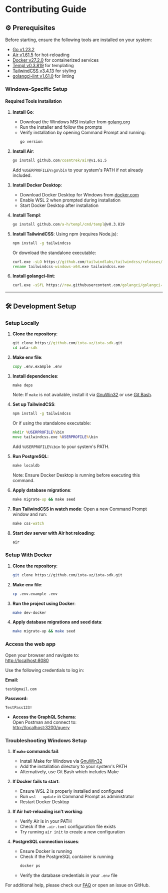 # Contributing Guide

## ⚙️ Prerequisites

Before starting, ensure the following tools are installed on your system:

- [Go v1.23.2](https://golang.org/doc/install)
- [Air v1.61.5](https://github.com/cosmtrek/air#Installation) for hot-reloading
- [Docker v27.2.0](https://docs.docker.com/get-docker/) for containerized services
- [Templ v0.3.819](https://templ.guide/) for templating
- [TailwindCSS v3.4.13](https://tailwindcss.com/docs/installation) for styling
- [golangci-lint v1.61.0](https://golangci-lint.run/welcome/install/) for linting

### Windows-Specific Setup

#### Required Tools Installation

1. **Install Go**:
   - Download the Windows MSI installer from [golang.org](https://golang.org/doc/install)
   - Run the installer and follow the prompts
   - Verify installation by opening Command Prompt and running:
     ```cmd
     go version
     ```

2. **Install Air**:
   ```cmd
   go install github.com/cosmtrek/air@v1.61.5
   ```
   Add `%USERPROFILE%\go\bin` to your system's PATH if not already included.

3. **Install Docker Desktop**:
   - Download Docker Desktop for Windows from [docker.com](https://docs.docker.com/desktop/install/windows-install/)
   - Enable WSL 2 when prompted during installation
   - Start Docker Desktop after installation

4. **Install Templ**:
   ```cmd
   go install github.com/a-h/templ/cmd/templ@v0.3.819
   ```

5. **Install TailwindCSS**:
   Using npm (requires Node.js):
   ```cmd
   npm install -g tailwindcss
   ```
   Or download the standalone executable:
   ```cmd
   curl.exe -sLO https://github.com/tailwindlabs/tailwindcss/releases/v3.4.15/download/tailwindcss-windows-x64.exe
   rename tailwindcss-windows-x64.exe tailwindcss.exe
   ```

6. **Install golangci-lint**:
   ```cmd
   curl.exe -sSfL https://raw.githubusercontent.com/golangci/golangci-lint/master/install.ps1 | powershell -Command -
   ```

---

## 🛠️ Development Setup

### Setup Locally
1. **Clone the repository**:
   ```cmd
   git clone https://github.com/iota-uz/iota-sdk.git
   cd iota-sdk
   ```

2. **Make env file**:
   ```cmd
   copy .env.example .env
   ```

3. **Install dependencies**:
   ```cmd
   make deps
   ```
   Note: If `make` is not available, install it via [GnuWin32](http://gnuwin32.sourceforge.net/packages/make.htm) or use [Git Bash](https://gitforwindows.org/).

4. **Set up TailwindCSS**:
   ```cmd
   npm install -g tailwindcss
   ```
   Or if using the standalone executable:
   ```cmd
   mkdir %USERPROFILE%\bin
   move tailwindcss.exe %USERPROFILE%\bin
   ```
   Add `%USERPROFILE%\bin` to your system's PATH.

5. **Run PostgreSQL**:
   ```cmd
   make localdb
   ```
   Note: Ensure Docker Desktop is running before executing this command.

6. **Apply database migrations**:
   ```cmd
   make migrate-up && make seed
   ```

7. **Run TailwindCSS in watch mode**:
   Open a new Command Prompt window and run:
   ```cmd
   make css-watch
   ```

8. **Start dev server with Air hot reloading**:
   ```cmd
   air
   ```

### Setup With Docker
1. **Clone the repository**:
   ```bash
   git clone https://github.com/iota-uz/iota-sdk.git
   ```

2. **Make env file**:
   ```bash
   cp .env.example .env
   ```

3. **Run the project using Docker**:
   ```bash
   make dev-docker
   ```

4. **Apply database migrations and seed data**:
   ```bash
   make migrate-up && make seed
   ```

### Access the web app

   Open your browser and navigate to:  
   [http://localhost:8080](http://localhost:8080)

   Use the following credentials to log in:

   **Email:**
   ```text
   test@gmail.com
   ```
   **Password:**
   ```text
   TestPass123!
   ```

- **Access the GraphQL Schema**:  
    Open Postman and connect to:  
    [http://localhost:3200/query](http://localhost:3200/query)

### Troubleshooting Windows Setup

1. **If `make` commands fail**:
   - Install Make for Windows via [GnuWin32](http://gnuwin32.sourceforge.net/packages/make.htm)
   - Add the installation directory to your system's PATH
   - Alternatively, use Git Bash which includes Make

2. **If Docker fails to start**:
   - Ensure WSL 2 is properly installed and configured
   - Run `wsl --update` in Command Prompt as administrator
   - Restart Docker Desktop

3. **If Air hot-reloading isn't working**:
   - Verify Air is in your PATH
   - Check if the `.air.toml` configuration file exists
   - Try running `air init` to create a new configuration

4. **PostgreSQL connection issues**:
   - Ensure Docker is running
   - Check if the PostgreSQL container is running:
     ```cmd
     docker ps
     ```
   - Verify the database credentials in your `.env` file

For additional help, please check our [FAQ](./FAQ.md) or open an issue on GitHub.
